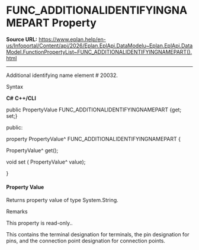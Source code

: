 # FUNC_ADDITIONALIDENTIFYINGNAMEPART Property

**Source URL:** https://www.eplan.help/en-us/Infoportal/Content/api/2026/Eplan.EplApi.DataModelu~Eplan.EplApi.DataModel.FunctionPropertyList~FUNC_ADDITIONALIDENTIFYINGNAMEPART().html

---

Additional identifying name element # 20032.

Syntax

**C#**
**C++/CLI**


public PropertyValue FUNC_ADDITIONALIDENTIFYINGNAMEPART {get; set;}

public:

property PropertyValue^ FUNC_ADDITIONALIDENTIFYINGNAMEPART {

   PropertyValue^ get();

   void set (    PropertyValue^ value);

}


#### Property Value

Returns property value of type System.String.

Remarks

This property is read-only..

This contains the terminal designation for terminals, the pin designation for pins, and the connection point designation for connection points.
